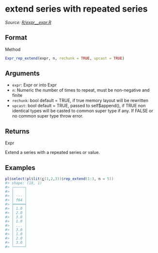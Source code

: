 # extend series with repeated series

*Source: [R/expr__expr.R](https://github.com/pola-rs/r-polars/tree/main/R/expr__expr.R)*

## Format

Method

```r
Expr_rep_extend(expr, n, rechunk = TRUE, upcast = TRUE)
```

## Arguments

- `expr`: Expr or into Expr
- `n`: Numeric the number of times to repeat, must be non-negative and finite
- `rechunk`: bool default = TRUE, if true memory layout will be rewritten
- `upcast`: bool default = TRUE, passed to self$append(), if TRUE non identical types will be casted to common super type if any. If FALSE or no common super type throw error.

## Returns

Expr

Extend a series with a repeated series or value.

## Examples

<pre class='r-example'><code><span class='r-in'><span><span class='va'>pl</span><span class='op'>$</span><span class='fu'>select</span><span class='op'>(</span><span class='va'>pl</span><span class='op'>$</span><span class='fu'>lit</span><span class='op'>(</span><span class='fu'><a href='https://rdrr.io/r/base/c.html'>c</a></span><span class='op'>(</span><span class='fl'>1</span>,<span class='fl'>2</span>,<span class='fl'>3</span><span class='op'>)</span><span class='op'>)</span><span class='op'>$</span><span class='fu'>rep_extend</span><span class='op'>(</span><span class='fl'>1</span><span class='op'>:</span><span class='fl'>3</span>, n <span class='op'>=</span> <span class='fl'>5</span><span class='op'>)</span><span class='op'>)</span></span></span>
<span class='r-out co'><span class='r-pr'>#&gt;</span> shape: (18, 1)</span>
<span class='r-out co'><span class='r-pr'>#&gt;</span> ┌─────┐</span>
<span class='r-out co'><span class='r-pr'>#&gt;</span> │     │</span>
<span class='r-out co'><span class='r-pr'>#&gt;</span> │ --- │</span>
<span class='r-out co'><span class='r-pr'>#&gt;</span> │ f64 │</span>
<span class='r-out co'><span class='r-pr'>#&gt;</span> ╞═════╡</span>
<span class='r-out co'><span class='r-pr'>#&gt;</span> │ 1.0 │</span>
<span class='r-out co'><span class='r-pr'>#&gt;</span> │ 2.0 │</span>
<span class='r-out co'><span class='r-pr'>#&gt;</span> │ 3.0 │</span>
<span class='r-out co'><span class='r-pr'>#&gt;</span> │ 1.0 │</span>
<span class='r-out co'><span class='r-pr'>#&gt;</span> │ ... │</span>
<span class='r-out co'><span class='r-pr'>#&gt;</span> │ 3.0 │</span>
<span class='r-out co'><span class='r-pr'>#&gt;</span> │ 1.0 │</span>
<span class='r-out co'><span class='r-pr'>#&gt;</span> │ 2.0 │</span>
<span class='r-out co'><span class='r-pr'>#&gt;</span> │ 3.0 │</span>
<span class='r-out co'><span class='r-pr'>#&gt;</span> └─────┘</span>
 </code></pre>